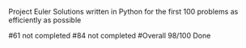 Project Euler
 Solutions written in Python for the first 100 problems as efficiently as possible

#61 not completed
#84 not completed
#Overall 98/100 Done
